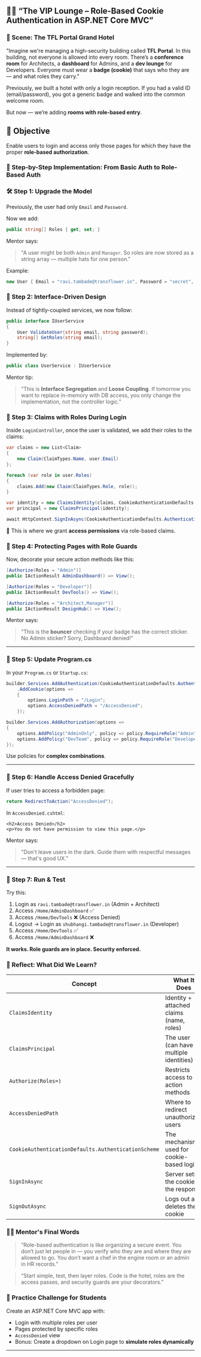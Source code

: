 
## 👨‍🏫 **“The VIP Lounge – Role-Based Cookie Authentication in ASP.NET Core MVC”**

### 🏨 Scene: The TFL Portal Grand Hotel

"Imagine we're managing a high-security building called **TFL Portal**. In this building, not everyone is allowed into every room. There’s a **conference room** for Architects, a **dashboard** for Admins, and a **dev lounge** for Developers. Everyone must wear a **badge (cookie)** that says who they are — and what roles they carry."

Previously, we built a hotel with only a login reception. If you had a valid ID (email/password), you got a generic badge and walked into the common welcome room.

But now — we’re adding **rooms with role-based entry**.


## 🎯 Objective

Enable users to login and access only those pages for which they have the proper **role-based authorization**.



### 🧩 Step-by-Step Implementation: From Basic Auth to Role-Based Auth


### 🛠️ Step 1: Upgrade the Model

Previously, the user had only `Email` and `Password`.

Now we add:

```csharp
public string[] Roles { get; set; }
```

Mentor says:

> "A user might be both `Admin` and `Manager`. So roles are now stored as a string array — multiple hats for one person."

Example:

```csharp
new User { Email = "ravi.tambade@transflower.in", Password = "secret", Roles = new[] { "Admin", "Architect" } }
```

### 🔗 Step 2: Interface-Driven Design

Instead of tightly-coupled services, we now follow:

```csharp
public interface IUserService
{
    User ValidateUser(string email, string password);
    string[] GetRoles(string email);
}
```

Implemented by:

```csharp
public class UserService : IUserService
```

Mentor tip:

> "This is **Interface Segregation** and **Loose Coupling**. If tomorrow you want to replace in-memory with DB access, you only change the implementation, not the controller logic."


### 🔑 Step 3: Claims with Roles During Login

Inside `LoginController`, once the user is validated, we add their roles to the claims:

```csharp
var claims = new List<Claim>
{
    new Claim(ClaimTypes.Name, user.Email)
};

foreach (var role in user.Roles)
{
    claims.Add(new Claim(ClaimTypes.Role, role));
}

var identity = new ClaimsIdentity(claims, CookieAuthenticationDefaults.AuthenticationScheme);
var principal = new ClaimsPrincipal(identity);

await HttpContext.SignInAsync(CookieAuthenticationDefaults.AuthenticationScheme, principal);
```

🔐 This is where we grant **access permissions** via role-based claims.


### 🧭 Step 4: Protecting Pages with Role Guards

Now, decorate your secure action methods like this:

```csharp
[Authorize(Roles = "Admin")]
public IActionResult AdminDashboard() => View();

[Authorize(Roles = "Developer")]
public IActionResult DevTools() => View();

[Authorize(Roles = "Architect,Manager")]
public IActionResult DesignHub() => View();
```

Mentor says:

> "This is the **bouncer** checking if your badge has the correct sticker. No Admin sticker? Sorry, Dashboard denied!"

---

### 🏁 Step 5: Update Program.cs

In your `Program.cs` or `Startup.cs`:

```csharp
builder.Services.AddAuthentication(CookieAuthenticationDefaults.AuthenticationScheme)
    .AddCookie(options =>
    {
        options.LoginPath = "/Login";
        options.AccessDeniedPath = "/AccessDenied";
    });

builder.Services.AddAuthorization(options =>
{
    options.AddPolicy("AdminOnly", policy => policy.RequireRole("Admin"));
    options.AddPolicy("DevTeam", policy => policy.RequireRole("Developer", "Architect"));
});
```

Use policies for **complex combinations**.

---

### 🚫 Step 6: Handle Access Denied Gracefully

If user tries to access a forbidden page:

```csharp
return RedirectToAction("AccessDenied");
```

In `AccessDenied.cshtml`:

```
<h2>Access Denied</h2>
<p>You do not have permission to view this page.</p>
```

Mentor says:

> "Don't leave users in the dark. Guide them with respectful messages — that's good UX."

---

### 🧪 Step 7: Run & Test

Try this:

1. Login as `ravi.tambade@transflower.in` (Admin + Architect)
2. Access `/Home/AdminDashboard` ✅
3. Access `/Home/DevTools` ❌ (Access Denied)
4. Logout → Login as `shubhangi.tambade@transflower.in` (Developer)
5. Access `/Home/DevTools` ✅
6. Access `/Home/AdminDashboard` ❌

**It works. Role guards are in place. Security enforced.**


### 🧠 Reflect: What Did We Learn?

| Concept                                             | What It Does                              |
| --------------------------------------------------- | ----------------------------------------- |
| `ClaimsIdentity`                                    | Identity + attached claims (name, roles)  |
| `ClaimsPrincipal`                                   | The user (can have multiple identities)   |
| `Authorize(Roles=)`                                 | Restricts access to action methods        |
| `AccessDeniedPath`                                  | Where to redirect unauthorized users      |
| `CookieAuthenticationDefaults.AuthenticationScheme` | The mechanism used for cookie-based login |
| `SignInAsync`                                       | Server sets the cookie in the response    |
| `SignOutAsync`                                      | Logs out and deletes the cookie           |


### 👨‍🎓 Mentor's Final Words

> “Role-based authentication is like organizing a secure event. You don’t just let people in — you verify who they are and where they are allowed to go. You don’t want a chef in the engine room or an admin in HR records.”

> “Start simple, test, then layer roles. Code is the hotel, roles are the access passes, and security guards are your decorators.”

### 💼 Practice Challenge for Students

Create an ASP.NET Core MVC app with:

* Login with multiple roles per user
* Pages protected by specific roles
* `AccessDenied` view
* Bonus: Create a dropdown on Login page to **simulate roles dynamically**

---

 
